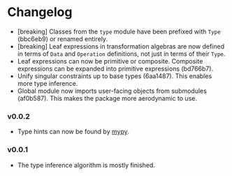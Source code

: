 # Changelog

-   [breaking] Classes from the `type` module have been prefixed with `Type` 
    (bbc6eb9) or renamed entirely.
-   [breaking] Leaf expressions in transformation algebras are now defined in 
    terms of `Data` and `Operation` definitions, not just in terms of their 
    `Type`.
-   Leaf expressions can now be primitive or composite. Composite expressions 
    can be expanded into primitive expressions (bd766b7).
-   Unify singular constraints up to base types (6aa1487). This enables more 
    type inference.
-   Global module now imports user-facing objects from submodules (af0b587). 
    This makes the package more aerodynamic to use.

### v0.0.2

-   Type hints can now be found by [mypy](https://mypy.readthedocs.io/).

### v0.0.1

-   The type inference algorithm is mostly finished.
